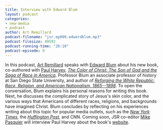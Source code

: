 ```yaml
---
title: Interview with Edward Blum
layout: podcast
categories:
- new-media
- podcast
author: Art Remillard
podcast-filename: "jsr.ep009.edwardblum.mp3"
podcast-filesize: 49592
podcast-running-time: "26:10"
podcast-episode: 9
---
```


In this podcast, [Art Remillard][] speaks with [Edward Blum][] about his
new book, co-authored with [Paul Harvey][], *[The Color of Christ: The
Son of God and the Saga of Race in America][book]*. Professor Blum an
associate professor of history at San Diego State University, and author
of *[Reforging the White Republic: Race, Religion, and American
Nationalism, 1865--1898][reforging]*. To open the conversation, Blum 
explains his personal reasons for writing this book. Next, he discusses 
the complicated story of Jesus's skin color, and the various ways that 
Americans of different races, religions, and backgrounds have imagined 
Christ. Blum concludes by reflecting on his experiences writing about 
this topic for popular media outlets, such as the *[New York Times][]*, 
the *[Huffington Post][]*, and CNN. Coming soon, JSR co-editor [Mike 
Pasquier][] will interview Paul Harvey about the book's [website][].

  [Art Remillard]: http://www.francis.edu/Remillard.htm
  [Edward Blum]: http://www-rohan.sdsu.edu/dept/histweb/faculty_and_staff/faculty_bios/e_blum.htm
  [Paul Harvey]: http://paulharvey.org/
  [book]: http://uncpress.unc.edu/books/T-8436.html
  [reforging]: http://lsupress.org/books/detail/reforging-the-white-republic/
  [New York Times]: http://www.nytimes.com/2012/09/27/opinion/fighting-over-gods-image.html?_r=0
  [Huffington Post]: http://www.huffingtonpost.com/paul-harvey/why-no-one-cares-about-the-white-jesus-of-mitt-romneys-mormonism_b_1864710.html%20CNN:%20http://religion.blogs.cnn.com/2012/11/10/my-take-what-all-those-jesus-jokes-tell-us/
  [Mike Pasquier]: http://uiswcmsweb.prod.lsu.edu/hss/prs/People/Religious%20Studies%20Faculty/item41175.html
  [website]: http://www.colorofchrist.org
